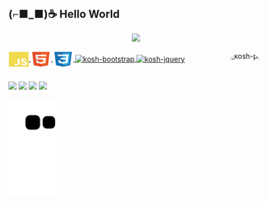 
## (⌐■_■)☕ Hello World

<div align="center">
  <a href="https://github.com/alexandrekosh">
  <img height="180em" src="https://github-readme-stats.vercel.app/api?username=alexandrekosh&show_icons=true&theme=react&include_all_commits=true&count_private=true"/>
</div>
<div style="display: inline_block"><br>
  <img align="center" alt="kosh-js" height="30" width="40" src="https://raw.githubusercontent.com/devicons/devicon/master/icons/javascript/javascript-plain.svg">
  <img align="center" alt="kosh-html" height="30" width="40" src="https://raw.githubusercontent.com/devicons/devicon/master/icons/html5/html5-original.svg">
  <img align="center" alt="kosh-css" height="30" width="40" src="https://raw.githubusercontent.com/devicons/devicon/master/icons/css3/css3-original.svg">
  <img align="center" alt="kosh-bootstrap" height="35" width="45" src="https://cdn.jsdelivr.net/gh/devicons/devicon/icons/bootstrap/bootstrap-original.svg">  
  <img align="center" alt="kosh-jquery" height="35" width="45" src="https://cdn.jsdelivr.net/gh/devicons/devicon/icons/jquery/jquery-original.svg">
  <img align="right" alt="kosh-pic" height="150" style="border-radius:100px;" src="https://i.pinimg.com/564x/c6/73/f1/c673f1e3c3ba01c55b04c361f570fd53.jpg">
</div>
  
  ##
 
<div> 
  <a href="https://instagram.com/kosh.hey" target="_blank"><img src="https://img.shields.io/badge/-Instagram-%23E4405F?style=for-the-badge&logo=instagram&logoColor=white" target="_blank"></a>
 	<a href="https://discord.com/channels/Koshy#8625" target="_blank"><img src="https://img.shields.io/badge/Discord-7289DA?style=for-the-badge&logo=discord&logoColor=white" target="_blank"></a> 
  <a href = "mailto:alexandre.koshy@gmail.com"><img src="https://img.shields.io/badge/-Gmail-%23333?style=for-the-badge&logo=gmail&logoColor=white" target="_blank"></a>
  <a href="https://www.linkedin.com/in/alexandre-medeiros-64255522b/" target="_blank"><img src="https://img.shields.io/badge/-LinkedIn-%230077B5?style=for-the-badge&logo=linkedin&logoColor=white" target="_blank"></a> 
  
   ![Snake animation](https://github.com/alexandrekosh/alexandrekosh/blob/output/github-contribution-grid-snake.svg)
  
</div>
